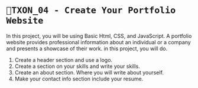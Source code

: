 # `📍TXON_04 - Create Your Portfolio Website `

In this project, you will be using Basic Html, CSS, and JavaScript.
A portfolio website provides professional information about an individual or a company and presents a showcase of their work.
in this project, you will do.
1. Create a header section and use a logo.
2. Create a section on your skills and write your skills.
3. Create an about section. Where you will write about yourself.
4. Make your contact info section include your resume.
